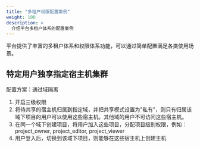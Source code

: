 ```yaml
---
title: "多租户权限配置案例"
weight: 100
description: >
  介绍平台多租户体系的配置案例
---
```


平台提供了丰富的多租户体系和权限体系功能，可以通过简单配置满足各类使用场景。

## 特定用户独享指定宿主机集群

配置方案：通过域隔离

1. 开启三级权限
2. 将待共享的宿主机归属到指定域，并把共享模式设置为"私有"，则只有归属该域下项目的用户可以使用这些宿主机。其他域的用户不可访问这些宿主机。
3. 在同一个域下创建项目，将用户加入这些项目，分配项目级别权限，例如：project_owner, project_editor, project_viewer
4. 用户登入后，切换到该域下项目，则能够在这些宿主机上创建主机

